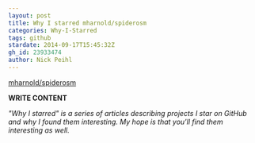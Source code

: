 ```yaml
---
layout: post
title: Why I starred mharnold/spiderosm
categories: Why-I-Starred
tags: github
stardate: 2014-09-17T15:45:32Z
gh_id: 23933474
author: Nick Peihl
---
```


[mharnold/spiderosm](https://github.com/mharnold/spiderosm)

**WRITE CONTENT**

*"Why I starred" is a series of articles describing projects I star on GitHub and why I found them interesting. My hope is that you'll find them interesting as well.*

